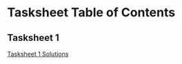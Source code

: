 # Tasksheet Table of Contents

## Tasksheet 1

[Tasksheet 1 Solutions](./tasksheets/solutions_1.md)
